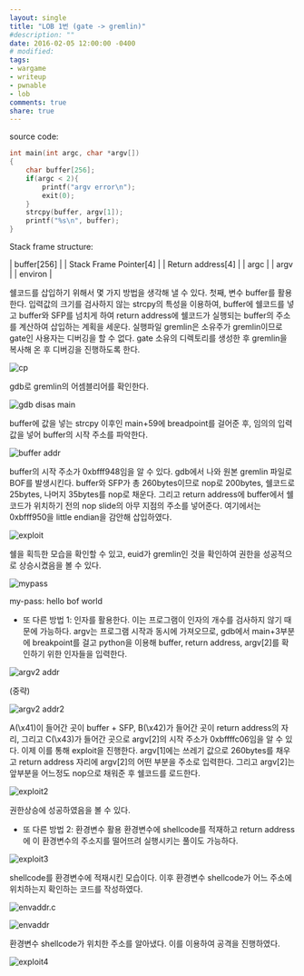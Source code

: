 ```yaml
---
layout: single
title: "LOB 1번 (gate -> gremlin)"
#description: ""
date: 2016-02-05 12:00:00 -0400
# modified: 
tags: 
- wargame
- writeup
- pwnable
- lob
comments: true
share: true
---
```


source code:

```c
int main(int argc, char *argv[])
{
    char buffer[256];
    if(argc < 2){
        printf("argv error\n");
        exit(0);
    }
    strcpy(buffer, argv[1]);
    printf("%s\n", buffer);
}
```

Stack frame structure:

| buffer[256] |
| Stack Frame Pointer[4] |
| Return address[4] |
| argc |
| argv |
| environ |


쉘코드를 삽입하기 위해서 몇 가지 방법을 생각해 낼 수 있다.
첫째, 변수 buffer를 활용한다. 입력값의 크기를 검사하지 않는 strcpy의 특성을 이용하여, buffer에 쉘코드를 넣고 buffer와 SFP를 넘치게 하여 return address에 쉘코드가 실행되는 buffer의 주소를 계산하여 삽입하는 계획을 세운다.
실행파일 gremlin은 소유주가 gremlin이므로 gate인 사용자는 디버깅을 할 수 없다. gate 소유의 디렉토리를 생성한 후 gremlin을 복사해 온 후 디버깅을 진행하도록 한다. 


![cp](https://s01va.github.io/assets/images/2016-02-05-LOB-01/0.png)


gdb로 gremlin의 어셈블리어를 확인한다.


![gdb disas main](https://s01va.github.io/assets/images/2016-02-05-LOB-01/1.png)


buffer에 값을 넣는 strcpy 이후인 main+59에 breadpoint를 걸어준 후, 임의의 입력값을 넣어 buffer의 시작 주소를 파악한다.


![buffer addr](https://s01va.github.io/assets/images/2016-02-05-LOB-01/2.png)


buffer의 시작 주소가 0xbfff948임을 알 수 있다.
gdb에서 나와 원본 gremlin 파일로 BOF를 발생시킨다. buffer와 SFP가 총 260bytes이므로 nop로 200bytes, 쉘코드로 25bytes, 나머지 35bytes를 nop로 채운다. 그리고 return address에 buffer에서 쉘코드가 위치하기 전의 nop slide의 아무 지점의 주소를 넣어준다. 여기에서는 0xbfff950을 little endian을 감안해 삽입하였다.

![exploit](https://s01va.github.io/assets/images/2016-02-05-LOB-01/3.png)

쉘을 획득한 모습을 확인할 수 있고, euid가 gremlin인 것을 확인하여 권한을 성공적으로 상승시켰음을 볼 수 있다.

![mypass](https://s01va.github.io/assets/images/2016-02-05-LOB-01/4.png)


my-pass: hello bof world


+ 또 다른 방법 1: 인자를 활용한다.
이는 프로그램이 인자의 개수를 검사하지 않기 때문에 가능하다. argv는 프로그램 시작과 동시에 가져오므로, gdb에서 main+3부분에 breakpoint를 걸고 python을 이용해 buffer, return address, argv[2]를 확인하기 위한 인자들을 입력한다.

![argv2 addr](https://s01va.github.io/assets/images/2016-02-05-LOB-01/5.png)

(중략)

![argv2 addr2](https://s01va.github.io/assets/images/2016-02-05-LOB-01/6.png)

A(\x41)이 들어간 곳이 buffer + SFP, B(\x42)가 들어간 곳이 return address의 자리, 그리고 C(\x43)가 들어간 곳으로 argv[2]의 시작 주소가 0xbffffc06임을 알 수 있다. 이제 이를 통해 exploit을 진행한다. argv[1]에는 쓰레기 값으로 260bytes를 채우고 return address 자리에 argv[2]의 어떤 부분을 주소로 입력한다. 그리고 argv[2]는 앞부분을 어느정도 nop으로 채워준 후 쉘코드를 로드한다.

![exploit2](https://s01va.github.io/assets/images/2016-02-05-LOB-01/7.png)


권한상승에 성공하였음을 볼 수 있다.



+ 또 다른 방법 2: 환경변수 활용
환경변수에 shellcode를 적재하고 return address에 이 환경변수의 주소지를 떨어뜨려 실행시키는 풀이도 가능하다.

![exploit3](https://s01va.github.io/assets/images/2016-02-05-LOB-01/8.png)

shellcode를 환경변수에 적재시킨 모습이다. 이후 환경변수 shellcode가 어느 주소에 위치하는지 확인하는 코드를 작성하였다.

![envaddr.c](https://s01va.github.io/assets/images/2016-02-05-LOB-01/9.png)

![envaddr](https://s01va.github.io/assets/images/2016-02-05-LOB-01/10.png)


환경변수 shellcode가 위치한 주소를 알아냈다. 이를 이용하여 공격을 진행하였다.

![exploit4](https://s01va.github.io/assets/images/2016-02-05-LOB-01/11.png)

